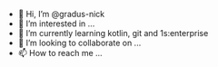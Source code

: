 - 👋 Hi, I’m @gradus-nick
- 👀 I’m interested in ...
- 🌱 I’m currently learning kotlin, git and 1s:enterprise
- 💞️ I’m looking to collaborate on ...
- 📫 How to reach me ...

<!---
gradus-nick/gradus-nick is a ✨ special ✨ repository because its `README.md` (this file) appears on your GitHub profile.
You can click the Preview link to take a look at your changes.
--->
